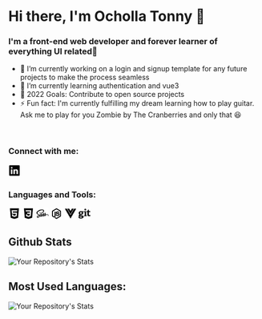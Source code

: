 # Hi there, I'm Ocholla Tonny 👋

### I'm a front-end web developer and forever learner of everything UI related🤣

<!--
**Ocholla-T/Ocholla-T** is a ✨ _special_ ✨ repository because its `README.md` (this file) appears on your GitHub profile.
-->

- 🔭 I’m currently working on a login and signup template for any future projects to make the process seamless
- 🌱 I’m currently learning authentication and vue3
- :notebook: 2022 Goals: Contribute to open source projects
- ⚡ Fun fact: I'm currently fulfilling my dream learning how to play guitar. Ask me to play for you Zombie by The Cranberries and only that :laughing:

<br />

### Connect with me:

[<img src="./assets/logo-linkedin.svg" width="24px" alt='linkedIn'>](https://www.linkedin.com/in/ochollatonny/)

### Languages and Tools:

[<img src="./assets/logo-html5.svg" width="24px" alt="HTML5">](https://developer.mozilla.org/en-US/docs/Web/HTML) <!-- CSS --> [<img src="./assets/logo-css3.svg" width="24px" alt="CSS3">](https://developer.mozilla.org/en-US/docs/Learn/CSS/First_steps/What_is_CSS) <!-- SASS --> [<img src="./assets/logo-sass.svg" width="24px" alt="SASS">](https://sass-lang.com/) <!-- NODEJS --> [<img src="./assets/logo-nodejs.svg" width="24px" alt="NodeJs">](https://nodejs.org/) <!-- VueJS--> [<img src="./assets/logo-vue.svg" width="24px" alt="VueJS">](https://vuejs.org/) <!-- Git--> [<img src="./assets/git-brands.svg" width="24px" alt="Git">](https://github.org/)

## Github Stats
![Your Repository's Stats](https://github-readme-stats.vercel.app/api?username=Ocholla-T&theme=github_dark&layout=compact&show_icons=true)

## Most Used Languages:
![Your Repository's Stats](https://github-readme-stats.vercel.app/api/top-langs/?username=Ocholla-T&theme=github_dark&layout=compact)
